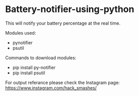 # Battery-notifier-using-python
This will notify your battery percentage at the real time.

Modules used:
  - pynotifier
  - psutil
  
Commands to download modules:
  - pip install py-notifier
  - pip install psutil
  
For output referance please check the Instagram page: https://www.instagram.com/hack_smashes/
